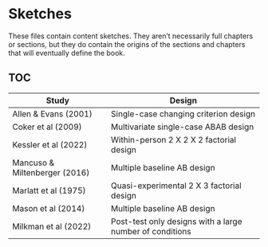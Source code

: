 # Sketches

These files contain content sketches. They aren’t necessarily full chapters or sections, but they do contain the origins of the sections and chapters that will eventually define the book.

## TOC

| Study | Design | 
| - | - | 
| Allen & Evans (2001) | Single-case changing criterion design |
| Coker et al (2009) | Multivariate single-case ABAB design | 
| Kessler et al (2022) | Within-person 2 X 2 X 2 factorial design |
| Mancuso & Miltenberger (2016) | Multiple baseline AB design |
| Marlatt et al (1975) | Quasi-experimental 2 X 3 factorial design |
| Mason et al (2014) | Multiple baseline AB design | 
| Milkman et al (2022) | Post-test only designs with a large number of conditions| 